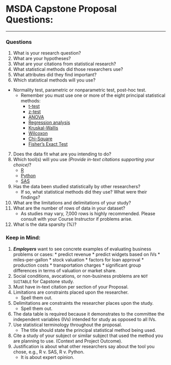 # MSDA Capstone Proposal Questions:
<hr/>

### Questions
1.	What is your research question?
2.	What are your hypotheses?
3.	What are your citations from statistical research?
4.	What statistical methods did those researchers use?
5.	What attributes did they find important?
6.	Which statistical methods will you use?
   * Normality test, parametric or nonparametric test, post-hoc test.   
       * Remember you must use one or more of the eight principal statistical methods: 
         - [t-test](https://en.wikipedia.org/wiki/Student's_t-test)
         - [z-test](https://en.wikipedia.org/wiki/Z-test)
         - [ANOVA](https://en.wikipedia.org/wiki/Analysis_of_variance)
         - [Regression analysis](https://en.wikipedia.org/wiki/Regression_analysis)
         - [Kruskal-Wallis](https://en.wikipedia.org/wiki/Kruskal%E2%80%93Wallis_one-way_analysis_of_variance)
         - [Wilcoxon](https://en.wikipedia.org/wiki/Wilcoxon_signed-rank_test)
         - [Chi-Square](https://en.wikipedia.org/wiki/Chi-squared_test)
         - [Fisher’s Exact Test](https://en.wikipedia.org/wiki/Fisher%27s_exact_test)
7. Does the data fit what are you intending to do?
8. Which tool(s) will you use *(Provide in-text citations supporting your choice)*?  
      * [R](https://www.r-project.org/about.html)
      * [Python](https://www.python.org/about/)
      * [SAS](https://www.sas.com/en_us/company-information/why-sas.html)  
9.	Has the data been studied statistically by other researchers? 
      * If so, what statistical methods did they use?  What were their findings?
10.	What are the limitations and delimitations of your study?
11.	What are the number of rows of data in your dataset?
       * As studies may vary, 7,000 rows is highly recommended.  Please consult with your Course Instructor if problems arise.
12.	What is the data sparsity (%)?

### Keep in Mind:
1. 	***Employers*** want to see concrete examples of evaluating business problems or cases: 
         * predict revenue
         * predict widgets based on IVs
         * miles-per-gallon
         * stock valuation
         * factors for loan approval
         * production costs
         * transportation charges
         * significant group differences in terms of valuation or market share.
2.	Social conditions, avocations, or non-business problems are `NOT SUITABLE` for Capstone study.
3.	Must have in-text citation per section of your Proposal.
4.	Limitations are constraints placed upon the researcher.  
       * Spell them out.
5.	Delimitations are constraints the researcher places upon the study.
       * Spell them out.
6.	The data table is required because it demonstrates to the committee the independent variables (IVs) intended for study as opposed to all IVs.
7. 	Use statistical terminology throughout the proposal.  
       * The title should state the principal statistical method being used.
8.	Cite a study of your subject or similar subject that used the method you are planning to use. (Context and Project Outcome).
9.	Justification is about what other researchers say about the tool you chose, e.g., R v. SAS, R v. Python. 
       * It is about expert opinion.
